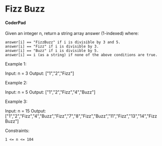 # Fizz Buzz

#### CoderPad

Given an integer n, return a string array answer (1-indexed) where:

    answer[i] == "FizzBuzz" if i is divisible by 3 and 5.
    answer[i] == "Fizz" if i is divisible by 3.
    answer[i] == "Buzz" if i is divisible by 5.
    answer[i] == i (as a string) if none of the above conditions are true.

Example 1:

Input: n = 3
Output: ["1","2","Fizz"]

Example 2:

Input: n = 5
Output: ["1","2","Fizz","4","Buzz"]

Example 3:

Input: n = 15
Output: ["1","2","Fizz","4","Buzz","Fizz","7","8","Fizz","Buzz","11","Fizz","13","14","FizzBuzz"]

Constraints:

    1 <= n <= 104
